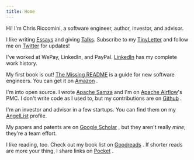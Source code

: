 ```yaml
---
title: Home
---
```


Hi! I'm Chris Riccomini, a software engineer, author, investor, and advisor.

I like writing [Essays](/essays) and giving [Talks](/talks). Subscribe to my [TinyLetter](https://tinyletter.com/criccomini) <i class="fas fa-heart"></i> and follow me on [Twitter](https://twitter.com/criccomini) <i class="fab fa-twitter"></i> for updates!

I've worked at WePay, LinkedIn, and PayPal. [LinkedIn](https://www.linkedin.com/in/riccomini/) <i class="fab fa-linkedin"></i> has my complete work history.

My first book is out! [The Missing README](https://nostarch.com/missing-readme) is a guide for new software engineers. You can get it on [Amazon](https://www.amazon.com/Missing-README-Guide-Software-Engineer/dp/1718501838) <i class="fab fa-amazon"></i>.

I'm into open source. I wrote [Apache Samza](https://samza.apache.org) and I'm on [Apache Airflow](https://airflow.apache.org)'s PMC. I don't write code as I used to, but my contributions are on [Github](https://github.com/criccomini) <i class="fab fa-github"></i>.

I'm an investor and advisor in a few startups. You can find them on my [AngelList](https://angel.co/u/criccomini) <i class="fab fa-angellist"></i> profile.

My papers and patents are on [Google Scholar](https://scholar.google.com/citations?user=eVpA7pQAAAAJ&hl=en) <i class="fas fa-graduation-cap"></i>, but they aren't really _mine_; they're a team effort.

I like reading, too. Check out my book list on [Goodreads](https://www.goodreads.com/user/show/39364006-chris-riccomini) <i class="fab fa-goodreads"></i>. If shorter reads are more your thing, I share links on [Pocket](https://getpocket.com/@criccomini) <i class="fab fa-get-pocket"></i>.

